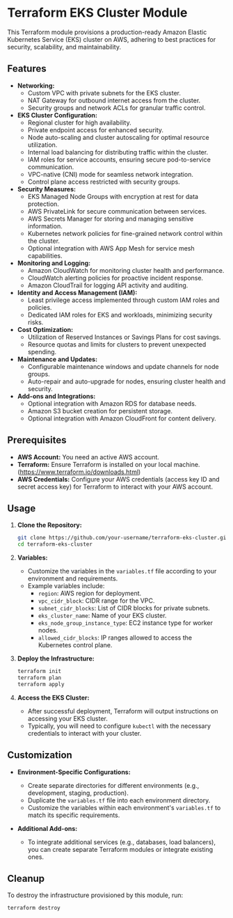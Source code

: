 # Terraform EKS Cluster Module

This Terraform module provisions a production-ready Amazon Elastic Kubernetes Service (EKS) cluster on AWS, adhering to best practices for security, scalability, and maintainability.

## Features

- **Networking:**
  - Custom VPC with private subnets for the EKS cluster.
  - NAT Gateway for outbound internet access from the cluster.
  - Security groups and network ACLs for granular traffic control.
- **EKS Cluster Configuration:**
  - Regional cluster for high availability.
  - Private endpoint access for enhanced security.
  - Node auto-scaling and cluster autoscaling for optimal resource utilization.
  - Internal load balancing for distributing traffic within the cluster.
  - IAM roles for service accounts, ensuring secure pod-to-service communication.
  - VPC-native (CNI) mode for seamless network integration.
  - Control plane access restricted with security groups.
- **Security Measures:**
  - EKS Managed Node Groups with encryption at rest for data protection.
  - AWS PrivateLink for secure communication between services.
  - AWS Secrets Manager for storing and managing sensitive information.
  - Kubernetes network policies for fine-grained network control within the cluster.
  - Optional integration with AWS App Mesh for service mesh capabilities.
- **Monitoring and Logging:**
  - Amazon CloudWatch for monitoring cluster health and performance.
  - CloudWatch alerting policies for proactive incident response.
  - Amazon CloudTrail for logging API activity and auditing.
- **Identity and Access Management (IAM):**
  - Least privilege access implemented through custom IAM roles and policies.
  - Dedicated IAM roles for EKS and workloads, minimizing security risks.
- **Cost Optimization:**
  - Utilization of Reserved Instances or Savings Plans for cost savings.
  - Resource quotas and limits for clusters to prevent unexpected spending.
- **Maintenance and Updates:**
  - Configurable maintenance windows and update channels for node groups.
  - Auto-repair and auto-upgrade for nodes, ensuring cluster health and security.
- **Add-ons and Integrations:**
  - Optional integration with Amazon RDS for database needs.
  - Amazon S3 bucket creation for persistent storage.
  - Optional integration with Amazon CloudFront for content delivery.

## Prerequisites

- **AWS Account:** You need an active AWS account.
- **Terraform:** Ensure Terraform is installed on your local machine. (https://www.terraform.io/downloads.html)
- **AWS Credentials:** Configure your AWS credentials (access key ID and secret access key) for Terraform to interact with your AWS account.

## Usage

1. **Clone the Repository:**
   ```bash
   git clone https://github.com/your-username/terraform-eks-cluster.git
   cd terraform-eks-cluster
   ```

2. **Variables:**
   - Customize the variables in the `variables.tf` file according to your environment and requirements.
   - Example variables include:
     - `region`: AWS region for deployment.
     - `vpc_cidr_block`: CIDR range for the VPC.
     - `subnet_cidr_blocks`: List of CIDR blocks for private subnets.
     - `eks_cluster_name`: Name of your EKS cluster.
     - `eks_node_group_instance_type`: EC2 instance type for worker nodes.
     - `allowed_cidr_blocks`: IP ranges allowed to access the Kubernetes control plane.

3. **Deploy the Infrastructure:**
   ```bash
   terraform init
   terraform plan
   terraform apply
   ```

4. **Access the EKS Cluster:**
   - After successful deployment, Terraform will output instructions on accessing your EKS cluster.
   - Typically, you will need to configure `kubectl` with the necessary credentials to interact with your cluster.

## Customization

- **Environment-Specific Configurations:**
  - Create separate directories for different environments (e.g., development, staging, production).
  - Duplicate the `variables.tf` file into each environment directory.
  - Customize the variables within each environment's `variables.tf` to match its specific requirements.

- **Additional Add-ons:**
  - To integrate additional services (e.g., databases, load balancers), you can create separate Terraform modules or integrate existing ones.

## Cleanup

To destroy the infrastructure provisioned by this module, run:

```bash
terraform destroy
```